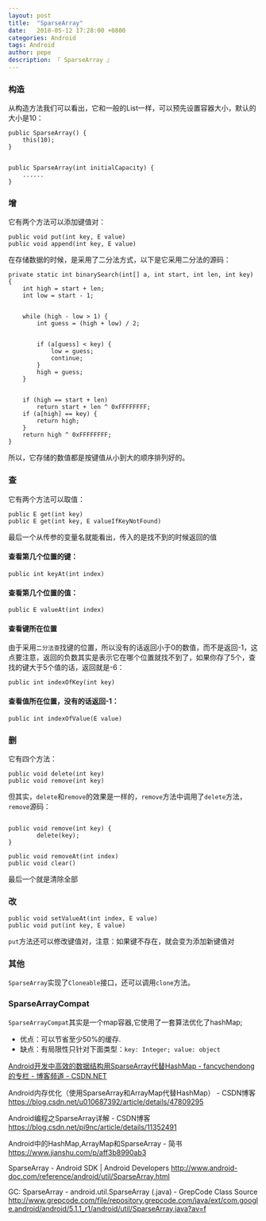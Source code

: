 ```yaml
---
layout: post
title:  "SparseArray"
date:   2018-05-12 17:28:00 +0800
categories: Android
tags: Android
author: pepe
description: 『 SparseArray 』
---
```

### **构造**
从构造方法我们可以看出，它和一般的List一样，可以预先设置容器大小，默认的大小是10：
```
public SparseArray() {  
    this(10);  
}  
  
  
public SparseArray(int initialCapacity) {  
    ......  
}  
```

### **增**
它有两个方法可以添加键值对：
```
public void put(int key, E value)  
public void append(int key, E value)   
```
在存储数据的时候，是采用了二分法方式，以下是它采用二分法的源码：
```
private static int binarySearch(int[] a, int start, int len, int key) {  
    int high = start + len;  
    int low = start - 1;  
  
  
    while (high - low > 1) {  
        int guess = (high + low) / 2;  
  
  
        if (a[guess] < key) {  
            low = guess;  
            continue;  
        }  
        high = guess;  
    }  
  
  
    if (high == start + len)  
        return start + len ^ 0xFFFFFFFF;  
    if (a[high] == key) {  
        return high;  
    }  
    return high ^ 0xFFFFFFFF;  
} 
```
所以，它存储的数值都是按键值从小到大的顺序排列好的。

### **查**
它有两个方法可以取值：
```
public E get(int key)  
public E get(int key, E valueIfKeyNotFound) 
``` 
最后一个从传参的变量名就能看出，传入的是找不到的时候返回的值

#### 查看第几个位置的键：
```
public int keyAt(int index)  
```
#### 查看第几个位置的值：
```
public E valueAt(int index)  
```
#### 查看键所在位置
由于采用`二分法查`找键的位置，所以没有的话返回小于0的数值，而不是返回-1，这点要注意，返回的负数其实是表示它在哪个位置就找不到了，如果你存了5个，查找的键大于5个值的话，返回就是-6：
```
public int indexOfKey(int key)  
```
#### 查看值所在位置，没有的话返回-1：
```
public int indexOfValue(E value) 
```

### **删**
它有四个方法：
```
public void delete(int key)  
public void remove(int key)  
```
但其实，`delete`和`remove`的效果是一样的，`remove`方法中调用了`delete`方法，`remove`源码：
```

public void remove(int key) {  
        delete(key);  
}  

public void removeAt(int index)  
public void clear()  
```
最后一个就是清除全部 

### **改**
```
public void setValueAt(int index, E value)  
public void put(int key, E value)  
```

`put`方法还可以修改键值对，注意：如果键不存在，就会变为添加新键值对

### **其他**

`SparseArray`实现了`Cloneable`接口，还可以调用`clone`方法。

### SparseArrayCompat

`SparseArrayCompat`其实是一个map容器,它使用了一套算法优化了hashMap;

* 优点：可以节省至少50%的缓存.
* 缺点：有局限性只针对下面类型：`key: Integer; value: object`



[Android开发中高效的数据结构用SparseArray代替HashMap - fancychendong的专栏 - 博客频道 - CSDN.NET](http://blog.csdn.net/fancylovejava/article/details/45148325)

Android内存优化（使用SparseArray和ArrayMap代替HashMap） - CSDN博客
https://blog.csdn.net/u010687392/article/details/47809295

Android编程之SparseArray<E>详解 - CSDN博客
https://blog.csdn.net/pi9nc/article/details/11352491

Android中的HashMap,ArrayMap和SparseArray - 简书
https://www.jianshu.com/p/aff3b8990ab3

SparseArray - Android SDK | Android Developers
http://www.android-doc.com/reference/android/util/SparseArray.html

GC: SparseArray - android.util.SparseArray (.java) - GrepCode Class Source
http://www.grepcode.com/file/repository.grepcode.com/java/ext/com.google.android/android/5.1.1_r1/android/util/SparseArray.java?av=f